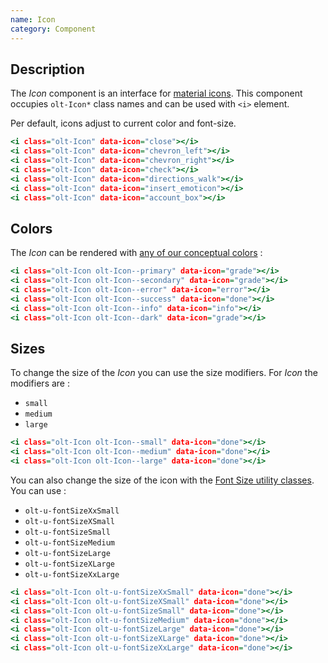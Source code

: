 ```yaml
---
name: Icon
category: Component
---
```


## Description

The *Icon* component is an interface for 
[material icons](https://jossef.github.io/material-design-icons-iconfont/). This
component occupies `olt-Icon*` class names and can be used with `<i>` element.

Per default, icons adjust to current color and font-size.

```example.html
<i class="olt-Icon" data-icon="close"></i>
<i class="olt-Icon" data-icon="chevron_left"></i>
<i class="olt-Icon" data-icon="chevron_right"></i>
<i class="olt-Icon" data-icon="check"></i>
<i class="olt-Icon" data-icon="directions_walk"></i>
<i class="olt-Icon" data-icon="insert_emoticon"></i>
<i class="olt-Icon" data-icon="account_box"></i>
```

## Colors

The *Icon* can be rendered with 
[any of our conceptual colors](/#concepts-colors) :

```colors.html
<i class="olt-Icon olt-Icon--primary" data-icon="grade"></i>
<i class="olt-Icon olt-Icon--secondary" data-icon="grade"></i>
<i class="olt-Icon olt-Icon--error" data-icon="error"></i>
<i class="olt-Icon olt-Icon--success" data-icon="done"></i>
<i class="olt-Icon olt-Icon--info" data-icon="info"></i>
<i class="olt-Icon olt-Icon--dark" data-icon="grade"></i>
```

## Sizes

To change the size of the *Icon* you can use the size modifiers. For *Icon*
the modifiers are : 

- `small`
- `medium`
- `large`

```sizes.html
<i class="olt-Icon olt-Icon--small" data-icon="done"></i>
<i class="olt-Icon olt-Icon--medium" data-icon="done"></i>
<i class="olt-Icon olt-Icon--large" data-icon="done"></i>
```

You can also change the size of the icon with the 
[Font Size utility classes](/#font-size). You can use : 

- `olt-u-fontSizeXxSmall`
- `olt-u-fontSizeXSmall`
- `olt-u-fontSizeSmall`
- `olt-u-fontSizeMedium`
- `olt-u-fontSizeLarge`
- `olt-u-fontSizeXLarge`
- `olt-u-fontSizeXxLarge`

```font-size.html
<i class="olt-Icon olt-u-fontSizeXxSmall" data-icon="done"></i>
<i class="olt-Icon olt-u-fontSizeXSmall" data-icon="done"></i>
<i class="olt-Icon olt-u-fontSizeSmall" data-icon="done"></i>
<i class="olt-Icon olt-u-fontSizeMedium" data-icon="done"></i>
<i class="olt-Icon olt-u-fontSizeLarge" data-icon="done"></i>
<i class="olt-Icon olt-u-fontSizeXLarge" data-icon="done"></i>
<i class="olt-Icon olt-u-fontSizeXxLarge" data-icon="done"></i>
```
